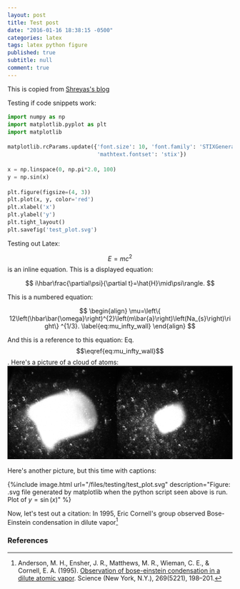 ```yaml
---
layout: post
title: Test post
date: "2016-01-16 18:38:15 -0500"
categories: latex
tags: latex python figure
published: true
subtitle: null
comment: true
---
```


This is copied from [Shreyas's blog](http://shreyaspotnis.github.io/latex/2015/12/28/mic-test.html)

Testing if code snippets work:

``` python
import numpy as np
import matplotlib.pyplot as plt
import matplotlib

matplotlib.rcParams.update({'font.size': 10, 'font.family': 'STIXGeneral',
                            'mathtext.fontset': 'stix'})

x = np.linspace(0, np.pi*2.0, 100)
y = np.sin(x)

plt.figure(figsize=(4, 3))
plt.plot(x, y, color='red')
plt.xlabel('x')
plt.ylabel('y')
plt.tight_layout()
plt.savefig('test_plot.svg')
```
Testing out Latex:

$$E=mc^2$$ is an inline equation. This is a displayed equation:

$$
i\hbar\frac{\partial\psi}{\partial t}=\hat{H}\mid\psi\rangle.
$$

This is a numbered equation:

$$
\begin{align}
\mu=\left\{ 12\left(\hbar\bar{\omega}\right)^{2}\left(m\bar{a}\right)\left(Na_{s}\right)\right\} ^{1/3}.
\label{eq:mu_infty_wall}
\end{align}
$$

And this is a reference to this equation: Eq.$$\eqref{eq:mu_infty_wall}$$.
Here's a picture of a cloud of atoms:
![MOT loading](/files/testing/lmot_loading.png)

Here's another picture, but this time with captions:

{%include image.html url="/files/testing/test_plot.svg" description="Figure: .svg file generated by matplotlib when the python script seen above is run. Plot of $y=\sin(x)$" %}

Now, let's test out a citation: In 1995, Eric Cornell's group observed
Bose-Einstein condensation in dilute vapor[^anderson1995]

### References

[^anderson1995]: Anderson, M. H., Ensher, J. R., Matthews, M. R., Wieman, C. E., & Cornell, E. A. (1995). [Observation of bose-einstein condensation in a dilute atomic vapor](http://doi.org/10.1126/science.269.5221.198). Science (New York, N.Y.), 269(5221), 198–201.
